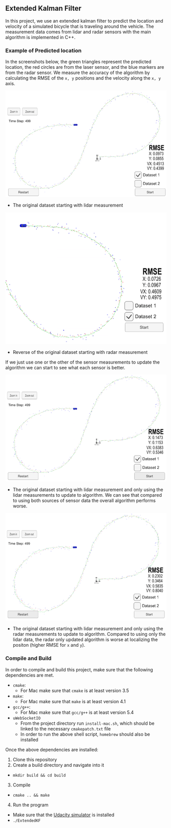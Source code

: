 ## Extended Kalman Filter

[//]: # (Image References)

[dataset1]: ./etc/dataset1.png "Original dataset"
[dataset2]: ./etc/dataset2.png "Reversed dataset"
[lidar_only]: ./etc/lidar_only.png "Lidar only"
[radar_only]: ./etc/radar_only.png "Radar only"

In this project, we use an extended kalman filter to predict the location and velocity of a simulated bicycle that is traveling around the vehicle. The measurement data comes from lidar and radar sensors with the main algorithm is implemented in C++.

### Example of Predicted location
In the screenshots below, the green triangles represent the predicted location, the red circles are from the laser sensor, and the blue markers are from the radar sensor. We measure the accuracy of the algorithm by calculating the RMSE of the `x, y` positions and the velocity along the `x, y` axis. 

![alt text][dataset1]

* The original dataset starting with lidar measurement 

![alt text][dataset2]

* Reverse of the original dataset starting with radar measurement

If we just use one or the other of the sensor measurements to update the algorithm we can start to see what each sensor is better.

![alt text][lidar_only]

* The original dataset starting with lidar measurement and only using the lidar measurements to update to algorithm. We can see that compared to using both sources of sensor data the overall algorithm performs worse. 

![alt text][radar_only]

* The original dataset starting with lidar measurement and only using the radar measurements to update to algorithm. Compared to using only the lidar data, the radar only updated algorithm is worse at localizing the positon (higher RMSE for `x` and `y`).

### Compile and Build
In order to compile and build this project, make sure that the following dependencies are met.

* `cmake`:
  * For Mac make sure that `cmake` is at least version 3.5
* `make`:
  * For Mac make sure that `make` is at least version 4.1
* `gcc/g++`:
  * For Mac make sure that `gcc/g++` is at least version 5.4
* `uWebSocketIO`
  * From the project directory run `install-mac.sh`, which should be linked to the necessary `cmakepatch.txt` file
  * In order to run the above shell script, `homebrew` should also be installed

Once the above dependencies are installed:

1. Clone this repository
2. Create a build directory and navigate into it
  * `mkdir build && cd build`
3. Compile 
  * `cmake .. && make`
4. Run the program
  * Make sure that the [Udacity simulator](https://github.com/udacity/self-driving-car-sim/releases) is installed
  * `./ExtendedKF`



